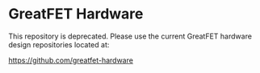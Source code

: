 # GreatFET Hardware

This repository is deprecated.  Please use the current GreatFET hardware design repositories located at:

https://github.com/greatfet-hardware
